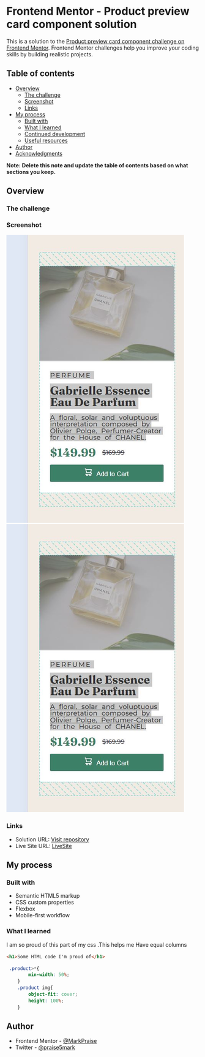# Frontend Mentor - Product preview card component solution

This is a solution to the [Product preview card component challenge on Frontend Mentor](https://www.frontendmentor.io/challenges/product-preview-card-component-GO7UmttRfa). Frontend Mentor challenges help you improve your coding skills by building realistic projects. 

## Table of contents

- [Overview](#overview)
  - [The challenge](#the-challenge)
  - [Screenshot](#screenshot)
  - [Links](#links)
- [My process](#my-process)
  - [Built with](#built-with)
  - [What I learned](#what-i-learned)
  - [Continued development](#continued-development)
  - [Useful resources](#useful-resources)
- [Author](#author)
- [Acknowledgments](#acknowledgments)

**Note: Delete this note and update the table of contents based on what sections you keep.**

## Overview

### The challenge

### Screenshot

![Live Screenshot On Mobile](./product-small.JPG)
![Live Screenshot On Desktop](./product-small.JPG)



### Links

- Solution URL: [Visit repository](https://github.com/MarkPraise/product-Preview-Card)
- Live Site URL: [LiveSite](https://markpraise.github.io/product-Preview-Card/)

## My process

### Built with

- Semantic HTML5 markup
- CSS custom properties
- Flexbox
- Mobile-first workflow

### What I learned

I am so proud of this part of my css .This helps me Have equal columns

```html
<h1>Some HTML code I'm proud of</h1>
```
```css
 .product>*{
        min-width: 50%;
    }
    .product img{
        object-fit: cover;
        height: 100%; 
    } 
```




## Author

- Frontend Mentor - [@MarkPraise](https://www.frontendmentor.io/profile/MarkPraise)
- Twitter - [@praise5mark](https://www.twitter.com/praise5mark)


